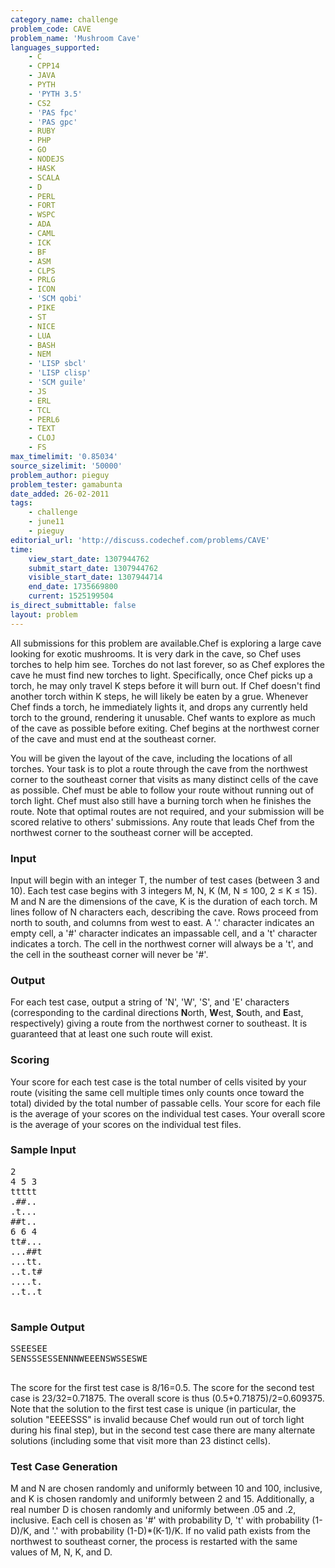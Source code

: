 ```yaml
---
category_name: challenge
problem_code: CAVE
problem_name: 'Mushroom Cave'
languages_supported:
    - C
    - CPP14
    - JAVA
    - PYTH
    - 'PYTH 3.5'
    - CS2
    - 'PAS fpc'
    - 'PAS gpc'
    - RUBY
    - PHP
    - GO
    - NODEJS
    - HASK
    - SCALA
    - D
    - PERL
    - FORT
    - WSPC
    - ADA
    - CAML
    - ICK
    - BF
    - ASM
    - CLPS
    - PRLG
    - ICON
    - 'SCM qobi'
    - PIKE
    - ST
    - NICE
    - LUA
    - BASH
    - NEM
    - 'LISP sbcl'
    - 'LISP clisp'
    - 'SCM guile'
    - JS
    - ERL
    - TCL
    - PERL6
    - TEXT
    - CLOJ
    - FS
max_timelimit: '0.85034'
source_sizelimit: '50000'
problem_author: pieguy
problem_tester: gamabunta
date_added: 26-02-2011
tags:
    - challenge
    - june11
    - pieguy
editorial_url: 'http://discuss.codechef.com/problems/CAVE'
time:
    view_start_date: 1307944762
    submit_start_date: 1307944762
    visible_start_date: 1307944714
    end_date: 1735669800
    current: 1525199504
is_direct_submittable: false
layout: problem
---
```

All submissions for this problem are available.Chef is exploring a large cave looking for exotic mushrooms. It is very dark in the cave, so Chef uses torches to help him see. Torches do not last forever, so as Chef explores the cave he must find new torches to light. Specifically, once Chef picks up a torch, he may only travel K steps before it will burn out. If Chef doesn't find another torch within K steps, he will likely be eaten by a grue. Whenever Chef finds a torch, he immediately lights it, and drops any currently held torch to the ground, rendering it unusable. Chef wants to explore as much of the cave as possible before exiting. Chef begins at the northwest corner of the cave and must end at the southeast corner.

You will be given the layout of the cave, including the locations of all torches. Your task is to plot a route through the cave from the northwest corner to the southeast corner that visits as many distinct cells of the cave as possible. Chef must be able to follow your route without running out of torch light. Chef must also still have a burning torch when he finishes the route. Note that optimal routes are not required, and your submission will be scored relative to others' submissions. Any route that leads Chef from the northwest corner to the southeast corner will be accepted.

### Input

Input will begin with an integer T, the number of test cases (between 3 and 10). Each test case begins with 3 integers M, N, K (M, N ≤ 100, 2 ≤ K ≤ 15). M and N are the dimensions of the cave, K is the duration of each torch. M lines follow of N characters each, describing the cave. Rows proceed from north to south, and columns from west to east. A '.' character indicates an empty cell, a '#' character indicates an impassable cell, and a 't' character indicates a torch. The cell in the northwest corner will always be a 't', and the cell in the southeast corner will never be '#'.

### Output

For each test case, output a string of 'N', 'W', 'S', and 'E' characters (corresponding to the cardinal directions **N**orth, **W**est, **S**outh, and **E**ast, respectively) giving a route from the northwest corner to southeast. It is guaranteed that at least one such route will exist.

### Scoring

Your score for each test case is the total number of cells visited by your route (visiting the same cell multiple times only counts once toward the total) divided by the total number of passable cells. Your score for each file is the average of your scores on the individual test cases. Your overall score is the average of your scores on the individual test files.

### Sample Input

<pre>2
4 5 3
ttttt
.##..
.t...
##t..
6 6 4
tt#...
...##t
...tt.
..t.t#
....t.
..t..t

</pre>
### Sample Output

<pre>SSEESEE
SENSSSESSENNNWEEENSWSSESWE

</pre>
The score for the first test case is 8/16=0.5. The score for the second test case is 23/32=0.71875. The overall score is thus (0.5+0.71875)/2=0.609375. Note that the solution to the first test case is unique (in particular, the solution "EEEESSS" is invalid because Chef would run out of torch light during his final step), but in the second test case there are many alternate solutions (including some that visit more than 23 distinct cells).

### Test Case Generation

M and N are chosen randomly and uniformly between 10 and 100, inclusive, and K is chosen randomly and uniformly between 2 and 15. Additionally, a real number D is chosen randomly and uniformly between .05 and .2, inclusive. Each cell is chosen as '#' with probability D, 't' with probability (1-D)/K, and '.' with probability (1-D)\*(K-1)/K. If no valid path exists from the northwest to southeast corner, the process is restarted with the same values of M, N, K, and D.
